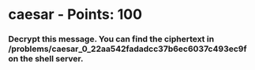  
# caesar - Points: 100

### Decrypt this message. You can find the ciphertext in /problems/caesar_0_22aa542fadadcc37b6ec6037c493ec9f on the shell server.
